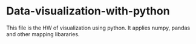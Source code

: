 # Data-visualization-with-python
This file is the HW of visualization using python. It applies numpy, pandas and other mapping libararies.

